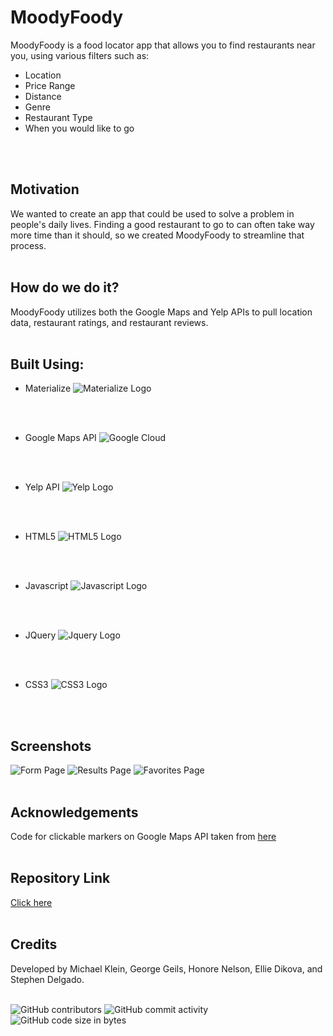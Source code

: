 # MoodyFoody
MoodyFoody is a food locator app that allows you to find restaurants near you, using various filters such as:
- Location
- Price Range
- Distance
- Genre
- Restaurant Type
- When you would like to go
<br />
<br />

## Motivation
We wanted to create an app that could be used to solve a problem in people's daily lives. Finding a good restaurant to go to can often take way more time than it should, so we created MoodyFoody to streamline that process.
<br />
<br />

## How do we do it?
MoodyFoody utilizes both the Google Maps and Yelp APIs to pull location data, restaurant ratings, and restaurant reviews.
<br />
<br />

## Built Using:
- Materialize
![Materialize Logo](https://i.imgur.com/Z5EifL4.png)
<br />
<br />

- Google Maps API
![Google Cloud](https://i.imgur.com/lTd2fvQ.png)
<br />
<br />

- Yelp API
![Yelp Logo](https://i.imgur.com/pGIKmfv.png)
<br />
<br />

- HTML5
![HTML5 Logo](https://i.imgur.com/p3ltqgL.png)
<br />
<br />

- Javascript
![Javascript Logo](https://i.imgur.com/GJPEbTm.png)
<br />
<br />

- JQuery
![Jquery Logo](https://i.imgur.com/zy1YN77.png)
<br />
<br />

- CSS3
![CSS3 Logo](https://i.imgur.com/GHKgtQU.png)
<br />
<br />

## Screenshots
![Form Page](https://i.imgur.com/QqNWoJn.png)
![Results Page](https://i.imgur.com/vZ4IqHb.png)
![Favorites Page](https://i.imgur.com/CbATLm0.png)
<br />
<br />

## Acknowledgements
Code for clickable markers on Google Maps API taken from [here](https://stackoverflow.com/questions/11106671/google-maps-api-multiple-markers-with-infowindows)
<br />
<br />

## Repository Link
[Click here](https://github.com/boocipher/MoodyFoody)
<br />
<br />

## Credits
Developed by Michael Klein, George Geils, Honore Nelson, Ellie Dikova, and Stephen Delgado.
<br />
<br />

![GitHub contributors](https://img.shields.io/github/contributors/boocipher/MoodyFoody?style=for-the-badge) ![GitHub commit activity](https://img.shields.io/github/commit-activity/m/boocipher/MoodyFoody?style=for-the-badge) ![GitHub code size in bytes](https://img.shields.io/github/languages/code-size/boocipher/MoodyFoody?style=for-the-badge)